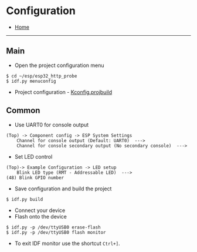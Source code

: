 # Configuration

- [Home](../README.md)

---
## Main
- Open the project configuration menu
```
$ cd ~/esp/esp32_http_probe
$ idf.py menuconfig
```
- Project configuration - [Kconfig.projbuild](../main/Kconfig.projbuild)

## Common

- Use UART0 for console output
```
(Top) -> Component config -> ESP System Settings
    Channel for console output (Default: UART0)  --->
    Channel for console secondary output (No secondary console)  --->
```
- Set LED control
```
(Top)-> Example Configuration -> LED setup
    Blink LED type (RMT - Addressable LED)  --->
(48) Blink GPIO number
```

- Save configuration and build the project
```
$ idf.py build
```
- Connect your device
- Flash onto the device
```
$ idf.py -p /dev/ttyUSB0 erase-flash
$ idf.py -p /dev/ttyUSB0 flash monitor
```
- To exit IDF monitor use the shortcut `Ctrl+]`.

